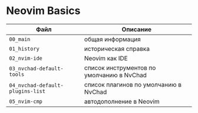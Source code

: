 # Neovim Basics

| Файл | Описание |
|---------------------------------|--------------------------------------------|
| `00_main` | общая информация |
| `01_history` | историческая справка |
| `02_nvim-ide` | Neovim как IDE |
| `03_nvchad-default-tools` | список инструментов по умолчанию в NvChad |
| `04_nvchad-default-plugins-list`| список плагинов по умолчанию в NvChad |
| `05_nvim-cmp` | автодополнение в Neovim |


